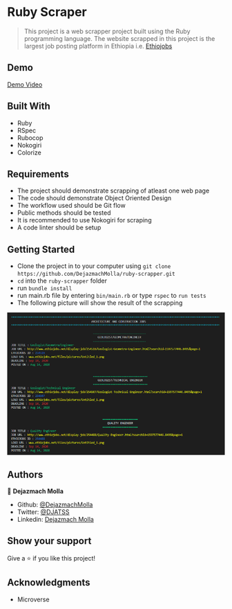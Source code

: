 # Ruby Scraper
> This project is a web scrapper project built using the Ruby programming language. The website scrapped in this project is the largest job posting platform in Ethiopia i.e. [Ethiojobs](https://www.ethiojobs.net)

## Demo

[Demo Video](https://youtu.be/srQt5iKcu-Y)

## Built With
- Ruby
- RSpec
- Rubocop
- Nokogiri
- Colorize

## Requirements
- The project should demonstrate scrapping of atleast one web page
- The code should demonstrate Object Oriented Design
- The workflow used should be Git flow
- Public methods should be tested
- It is recommended to use Nokogiri for scraping
- A code linter should be setup

## Getting Started
- Clone the project in to your computer using `git clone https://github.com/DejazmachMolla/ruby-scrapper.git` 
- `cd` into the `ruby-scrapper` folder
- run `bundle install`
- run main.rb file by entering `bin/main.rb` or type `rspec` to `run tests`
- The following picture will show the result of the scrapping

![screenshot](./lib/ruby_scrapper.PNG)

## Authors

:bust_in_silhouette: **Dejazmach Molla**

- Github: [@DejazmachMolla](https://github.com/DejazmachMolla)
- Twitter: [@DJATSS](https://twitter.com/DJATSS)
- Linkedin: [Dejazmach Molla](https://www.linkedin.com/in/dejazmach-getachew-027aabaa/)

## Show your support

Give a ⭐️ if you like this project!

## Acknowledgments

- Microverse